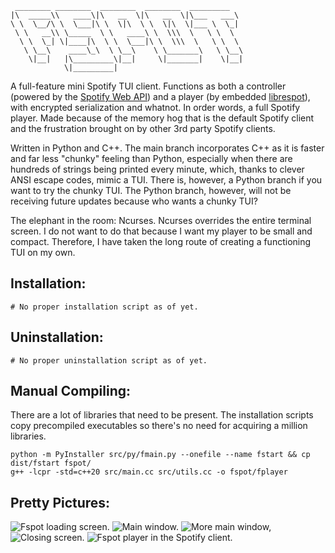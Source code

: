 ```
 ________ ________  ________  ________  _________   
|\  _____\\   ____\|\   __  \|\   __  \|\___   ___\ 
\ \  \__/\ \  \___|\ \  \|\  \ \  \|\  \|___ \  \_| 
 \ \   __\\ \_____  \ \   ____\ \  \\\  \   \ \  \  
  \ \  \_| \|____|\  \ \  \___|\ \  \\\  \   \ \  \ 
   \ \__\    ____\_\  \ \__\    \ \_______\   \ \__\
    \|__|   |\_________\|__|     \|_______|    \|__|
            \|_________|                            
```
A full-feature mini Spotify TUI client. Functions as both a controller (powered by the [Spotify Web API](https://developer.spotify.com/documentation/web-api)) and a player (by embedded [librespot](https://github.com/librespot-org/librespot)), with encrypted serialization and whatnot. In order words, a full Spotify player. Made because of the memory hog that is the default Spotify client and the frustration brought on by other 3rd party Spotify clients. 

Written in Python and C++. The main branch incorporates C++ as it is faster and far less "chunky" feeling than Python, especially when there are hundreds of strings being printed every minute, which, thanks to clever ANSI escape codes, mimic a TUI. There is, however, a Python branch if you want to try the chunky TUI. The Python branch, however, will not be receiving future updates because who wants a chunky TUI?

The elephant in the room: Ncurses. Ncurses overrides the entire terminal screen. I do not want to do that because I want my player to be small and compact. Therefore, I have taken the long route of creating a functioning TUI on my own. 

## Installation: ##
```
# No proper installation script as of yet.
```

## Uninstallation: ##
```
# No proper uninstallation script as of yet.
```

## Manual Compiling: ##
There are a lot of libraries that need to be present. The installation scripts copy precompiled executables so there's no need for acquiring a million libraries.
```
python -m PyInstaller src/py/fmain.py --onefile --name fstart && cp dist/fstart fspot/
g++ -lcpr -std=c++20 src/main.cc src/utils.cc -o fspot/fplayer 
```

## Pretty Pictures: ##
![Fspot loading screen.](https://github.com/dmmosh/fspot/assets/119987092/e7191b32-1496-45af-9720-adc85f5f599f)
![Main window.](https://github.com/dmmosh/fspot/assets/119987092/27e1c5d4-17e7-431b-8d30-c6ebeeada5dd)
![More main window,](https://github.com/dmmosh/fspot/assets/119987092/8a493b20-33dc-4407-a29b-11a8cde568e8)
![Closing screen.](https://github.com/dmmosh/fspot/assets/119987092/364c7c9f-76b1-4670-82c6-06733a138ed3)
![Fspot player in the Spotify client.](https://github.com/dmmosh/fspot/assets/119987092/9ccd06f9-b39d-4321-b1c2-ab1ec3b94851)



